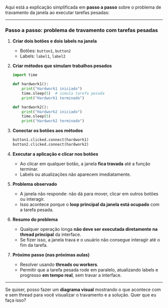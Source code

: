 Aqui está a explicação simplificada em **passo a passo** sobre o problema de travamento da janela ao executar tarefas pesadas:

---

### Passo a passo: problema de travamento com tarefas pesadas

1. **Criar dois botões e dois labels na janela**

   * Botões: `button1`, `button2`
   * Labels: `label1`, `label2`

2. **Criar métodos que simulam trabalhos pesados**

   ```python
   import time

   def hardwork1():
       print("Hardwork1 iniciado")
       time.sleep(5)  # simula tarefa pesada
       print("Hardwork1 terminado")

   def hardwork2():
       print("Hardwork2 iniciado")
       time.sleep(5)
       print("Hardwork2 terminado")
   ```

3. **Conectar os botões aos métodos**

   ```python
   button1.clicked.connect(hardwork1)
   button2.clicked.connect(hardwork2)
   ```

4. **Executar a aplicação e clicar nos botões**

   * Ao clicar em qualquer botão, a janela **fica travada** até a função terminar.
   * Labels ou atualizações não aparecem imediatamente.

5. **Problema observado**

   * A janela não responde: não dá para mover, clicar em outros botões ou interagir.
   * Isso acontece porque o **loop principal da janela está ocupado** com a tarefa pesada.

6. **Resumo do problema**

   * Qualquer operação longa **não deve ser executada diretamente na thread principal** da interface.
   * Se fizer isso, a janela trava e o usuário não consegue interagir até o fim da tarefa.

7. **Próximo passo (nas próximas aulas)**

   * Resolver usando **threads ou workers**.
   * Permitir que a tarefa pesada rode em paralelo, atualizando labels e progresso **em tempo real**, sem travar a interface.

---

Se quiser, posso fazer um **diagrama visual** mostrando o que acontece com e sem thread para você visualizar o travamento e a solução. Quer que eu faça isso?
